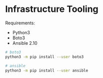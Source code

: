 # Infrastructure Tooling

Requirements:

- Python3
- Boto3
- Ansible 2.10

```bash
# boto3
python3 -m pip install --user boto3

# ansible
python3 -m pip install --user ansible
```
